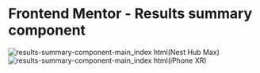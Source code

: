 # Frontend Mentor - Results summary component
![results-summary-component-main_index html(Nest Hub Max)](https://github.com/randjelovic-jelena/-Results-summary-component/assets/125824089/3c5e4e3d-1db7-46e6-95f1-c933947db33d)
![results-summary-component-main_index html(iPhone XR)](https://github.com/randjelovic-jelena/-Results-summary-component/assets/125824089/e3586f0a-6210-4d06-a888-d9648efd6d5f)


